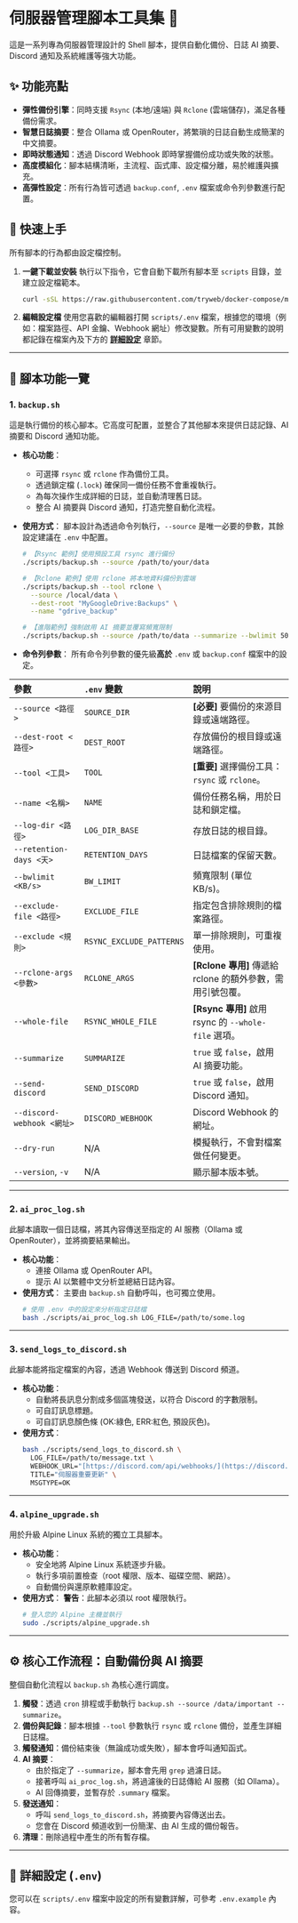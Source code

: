 # 伺服器管理腳本工具集 🧰

這是一系列專為伺服器管理設計的 Shell 腳本，提供自動化備份、日誌 AI 摘要、Discord 通知及系統維護等強大功能。

## ✨ 功能亮點

- **彈性備份引擎**：同時支援 `Rsync` (本地/遠端) 與 `Rclone` (雲端儲存)，滿足各種備份需求。
- **智慧日誌摘要**：整合 Ollama 或 OpenRouter，將繁瑣的日誌自動生成簡潔的中文摘要。
- **即時狀態通知**：透過 Discord Webhook 即時掌握備份成功或失敗的狀態。
- **高度模組化**：腳本結構清晰，主流程、函式庫、設定檔分離，易於維護與擴充。
- **高彈性設定**：所有行為皆可透過 `backup.conf`, `.env` 檔案或命令列參數進行配置。

## 🚀 快速上手

所有腳本的行為都由設定檔控制。

1.  **一鍵下載並安裝**
    執行以下指令，它會自動下載所有腳本至 `scripts` 目錄，並建立設定檔範本。
    ```sh
    curl -sSL https://raw.githubusercontent.com/tryweb/docker-compose/main/scripts/setup_scripts.sh | bash
    ```

2.  **編輯設定檔**
    使用您喜歡的編輯器打開 `scripts/.env` 檔案，根據您的環境（例如：檔案路徑、API 金鑰、Webhook 網址）修改變數。所有可用變數的說明都記錄在檔案內及下方的 [**詳細設定**](#-詳細設定-env) 章節。

---

## 📜 腳本功能一覽

### 1. `backup.sh`

這是執行備份的核心腳本。它高度可配置，並整合了其他腳本來提供日誌記錄、AI 摘要和 Discord 通知功能。

-   **核心功能**：
    -   可選擇 `rsync` 或 `rclone` 作為備份工具。
    -   透過鎖定檔 (`.lock`) 確保同一備份任務不會重複執行。
    -   為每次操作生成詳細的日誌，並自動清理舊日誌。
    -   整合 AI 摘要與 Discord 通知，打造完整自動化流程。

-   **使用方式**：
    腳本設計為透過命令列執行，`--source` 是唯一必要的參數，其餘設定建議在 `.env` 中配置。
    ```sh
    # 【Rsync 範例】使用預設工具 rsync 進行備份
    ./scripts/backup.sh --source /path/to/your/data
    
    # 【Rclone 範例】使用 rclone 將本地資料備份到雲端
    ./scripts/backup.sh --tool rclone \
      --source /local/data \
      --dest-root "MyGoogleDrive:Backups" \
      --name "gdrive_backup"
    
    # 【進階範例】強制啟用 AI 摘要並覆寫頻寬限制
    ./scripts/backup.sh --source /path/to/data --summarize --bwlimit 5000
    ```

-   **命令列參數**：
    所有命令列參數的優先級**高於** `.env` 或 `backup.conf` 檔案中的設定。

| 參數 | `.env` 變數 | 說明 |
| :--- | :--- | :--- |
| `--source <路徑>` | `SOURCE_DIR` | **[必要]** 要備份的來源目錄或遠端路徑。 |
| `--dest-root <路徑>` | `DEST_ROOT` | 存放備份的根目錄或遠端路徑。 |
| `--tool <工具>` | `TOOL` | **[重要]** 選擇備份工具：`rsync` 或 `rclone`。 |
| `--name <名稱>` | `NAME` | 備份任務名稱，用於日誌和鎖定檔。 |
| `--log-dir <路徑>` | `LOG_DIR_BASE` | 存放日誌的根目錄。 |
| `--retention-days <天>` | `RETENTION_DAYS` | 日誌檔案的保留天數。 |
| `--bwlimit <KB/s>` | `BW_LIMIT` | 頻寬限制 (單位 KB/s)。 |
| `--exclude-file <路徑>` | `EXCLUDE_FILE` | 指定包含排除規則的檔案路徑。 |
| `--exclude <規則>` | `RSYNC_EXCLUDE_PATTERNS` | 單一排除規則，可重複使用。 |
| `--rclone-args <參數>` | `RCLONE_ARGS` | **[Rclone 專用]** 傳遞給 rclone 的額外參數，需用引號包覆。 |
| `--whole-file` | `RSYNC_WHOLE_FILE` | **[Rsync 專用]** 啟用 rsync 的 `--whole-file` 選項。 |
| `--summarize` | `SUMMARIZE` | `true` 或 `false`，啟用 AI 摘要功能。 |
| `--send-discord` | `SEND_DISCORD` | `true` 或 `false`，啟用 Discord 通知。 |
| `--discord-webhook <網址>` | `DISCORD_WEBHOOK` | Discord Webhook 的網址。 |
| `--dry-run` | N/A | 模擬執行，不會對檔案做任何變更。 |
| `--version`, `-v` | N/A | 顯示腳本版本號。 |

---

### 2. `ai_proc_log.sh`

此腳本讀取一個日誌檔，將其內容傳送至指定的 AI 服務（Ollama 或 OpenRouter），並將摘要結果輸出。

-   **核心功能**：
    -   連接 Ollama 或 OpenRouter API。
    -   提示 AI 以繁體中文分析並總結日誌內容。
-   **使用方式**：
    主要由 `backup.sh` 自動呼叫，也可獨立使用。
    ```sh
    # 使用 .env 中的設定來分析指定日誌檔
    bash ./scripts/ai_proc_log.sh LOG_FILE=/path/to/some.log
    ```

---

### 3. `send_logs_to_discord.sh`

此腳本能將指定檔案的內容，透過 Webhook 傳送到 Discord 頻道。

-   **核心功能**：
    -   自動將長訊息分割成多個區塊發送，以符合 Discord 的字數限制。
    -   可自訂訊息標題。
    -   可自訂訊息顏色條 (OK:綠色, ERR:紅色, 預設灰色)。
-   **使用方式**：
    ```sh
    bash ./scripts/send_logs_to_discord.sh \
      LOG_FILE=/path/to/message.txt \
      WEBHOOK_URL="[https://discord.com/api/webhooks/](https://discord.com/api/webhooks/)..." \
      TITLE="伺服器重要更新" \
      MSGTYPE=OK
    ```

---

### 4. `alpine_upgrade.sh`

用於升級 Alpine Linux 系統的獨立工具腳本。

-   **核心功能**：
    -   安全地將 Alpine Linux 系統逐步升級。
    -   執行多項前置檢查（root 權限、版本、磁碟空間、網路）。
    -   自動備份與還原軟體庫設定。
-   **使用方式**：
    **警告**：此腳本必須以 root 權限執行。
    ```sh
    # 登入您的 Alpine 主機並執行
    sudo ./scripts/alpine_upgrade.sh
    ```

---

## ⚙️ 核心工作流程：自動備份與 AI 摘要

整個自動化流程以 `backup.sh` 為核心進行調度。

1.  **觸發**：透過 `cron` 排程或手動執行 `backup.sh --source /data/important --summarize`。
2.  **備份與記錄**：腳本根據 `--tool` 參數執行 `rsync` 或 `rclone` 備份，並產生詳細日誌檔。
3.  **觸發通知**：備份結束後（無論成功或失敗），腳本會呼叫通知函式。
4.  **AI 摘要**：
    -   由於指定了 `--summarize`，腳本會先用 `grep` 過濾日誌。
    -   接著呼叫 `ai_proc_log.sh`，將過濾後的日誌傳給 AI 服務（如 Ollama）。
    -   AI 回傳摘要，並暫存於 `.summary` 檔案。
5.  **發送通知**：
    -   呼叫 `send_logs_to_discord.sh`，將摘要內容傳送出去。
    -   您會在 Discord 頻道收到一份簡潔、由 AI 生成的備份報告。
6.  **清理**：刪除過程中產生的所有暫存檔。

---

## 🔧 詳細設定 (`.env`)

您可以在 `scripts/.env` 檔案中設定的所有變數詳解，可參考 `.env.example` 內容。
